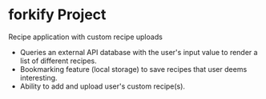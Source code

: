 # forkify Project

Recipe application with custom recipe uploads

- Queries an external API database with the user's input value to render a list of different recipes.
- Bookmarking feature (local storage) to save recipes that user deems interesting.
- Ability to add and upload user's custom recipe(s).
